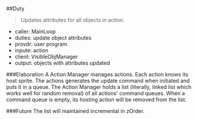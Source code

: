 ##Duty
> Updates attributes for all objects in action. 

* caller: MainLoop
* duties: update object attributes
* provdr: user program
* inpute: action 
* client: VisibleObjManager
* output: objects with attributes updated

###Elaboration
A Action Manager manages actions. Each action knows its host sprite. The actions generates the update command when initiated and puts it in a queue. The Action Manager holds a list (literally, linked list which works well for random removal) of all actions' command queues. When a command queue is empty, its hosting action will be removed from the list. 

###Future
The list will maintained incremental in zOrder. 
